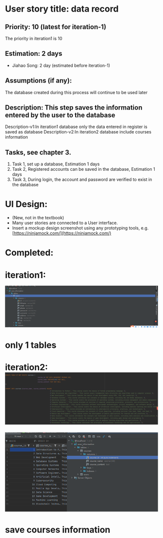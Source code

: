 # User story title: data record 
## Priority: 10 (latest for iteration-1)
The priority in iteration1 is 10

## Estimation: 2 days
* Jiahao Song: 2 day (estimated before iteration-1)


## Assumptions (if any):
The database created during this process will continue to be used later

## Description: This step saves the information entered by the user to the database
Description-v1:In iteration1 database only the data entered in register is saved as database
Description-v2:In iteration2 database include courses information

 

## Tasks, see chapter 3.

1. Task 1, set up a database, Estimation 1 days
2. Task 2, Registered accounts can be saved in the database, Estimation 1 days
3. Task 3, During login, the account and password are verified to exist in the database


# UI Design:
* (New, not in the textbook)
* Many user stories are connected to a User interface.
* Insert a mockup design screenshot using any prototyping tools, e.g. [https://ninjamock.com/](https://ninjamock.com/)

# Completed:
# iteration1:
![img_7.png](img_7.png) 
# only 1 tables
# iteration2: ![img_12.png](img_12.png) 
![img_13.png](img_13.png) 
# save courses information